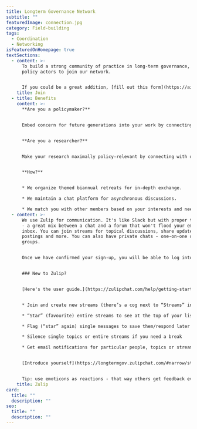 ```yaml
---
title: Longterm Governance Network
subtitle: ""
featuredImage: connection.jpg
category: Field-building
tags:
  - Coordination
  - Networking
isFeaturedOnHomepage: true
textSections:
  - content: >-
      To build a strong community of practice in long-term governance, we invite
      policy actors to join our network. 


      If you could be a great addition, [fill out this form](https://airtable.com/shrdAb3PgjzY49EeZ) and we'll be in touch.
    title: Join
  - title: Benefits
    content: >-
      **Are you a policymaker?**


      Embed concern for future generations into your work by connecting with other policymakers and leading scholars in the fields of decision-making, global catastrophic risks and Longtermism to exchange best practices and stay up to date.


      **Are you a researcher?**


      Make your research maximally policy-relevant by connecting with decision-makers and potential collaborators.


      **How?**


      * We organize themed biannual retreats for in-depth exchange.

      * We maintain a chat platform for asynchronous discussions.

      * We match you with other members based on your interests and needs.
  - content: >-
      We use Zulip for communication. It's like Slack but with proper threading
      - a great mix between a chat and a forum that won't flood your email
      inbox. You can join streams for topical discussions, share updates, job
      postings and more. You can also have private chats - one-on-one or in
      groups.


      Once we have confirmed your sign-up, you will be able to log into [longtermgov.zulipchat.com](https://longtermgov.zulipchat.com/) via your browser or [the app for your phone](https://play.google.com/store/apps/details?id=com.zulipmobile).


      ### New to Zulip?


      [Here's the user guide.](https://zulipchat.com/help/getting-started-with-zulip) You can:


      * Join and create new streams (there’s a cog next to “Streams” in the left panel, if clicked, a tab in the pop-up window shows “All streams”, as well as a “+” to create new ones)

      * “Star” (favourite) entire streams to see at the top of your list

      * Flag (“star” again) single messages to save them/respond later

      * Silence single topics or entire streams if you need a break

      * Get email notifications for particular people, topics or streams


      [Introduce yourself](https://longtermgov.zulipchat.com/#narrow/stream/278312-social/topic/Introductions) to make it easier to get a feel for who’s who. 


      Tip: use emoticons as reactions - that way others get feedback even if you don't write a comment. [](https://longtermgov.zulipchat.com/#narrow/stream/278312-social/topic/Introductions)
    title: Zulip
card:
  title: ""
  description: ""
seo:
  title: ""
  description: ""
---
```

